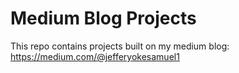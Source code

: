 # Medium Blog Projects
This repo contains projects built on my medium blog: https://medium.com/@jefferyokesamuel1
